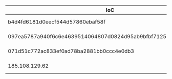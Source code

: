 |IoC|Type|
|---------|--------|
|b4d4fd6181d0eecf544d57860ebaf58f|MD5 Hash|
|097ea5787a940f6c6e4639514064807d0824d95ab9bfbf7125301092071c043b|SHA256 Hash|
|071d51c772ac833ef0ad78ba2881bb0ccc4e0db3|SHA1 Hash|
|185.108.129.62|IP Address|